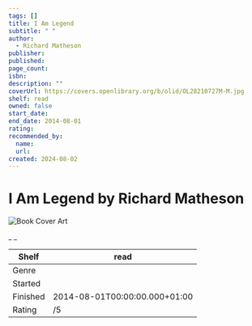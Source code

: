 ```yaml
---
tags: []
title: I Am Legend
subtitle: " "
author:
  - Richard Matheson
publisher:
published:
page_count:
isbn:
description: ""
coverUrl: https://covers.openlibrary.org/b/olid/OL28210727M-M.jpg
shelf: read
owned: false
start_date:
end_date: 2014-08-01
rating:
recommended_by:
  name:
  url:
created: 2024-08-02
---
```


# I Am Legend by Richard Matheson

![Book Cover Art](https://covers.openlibrary.org/b/olid/OL28210727M-M.jpg)

_ _

| Shelf | read |
| --- | --- |
| Genre |  |
| Started |  |
| Finished | 2014-08-01T00:00:00.000+01:00 |
| Rating | /5 |
